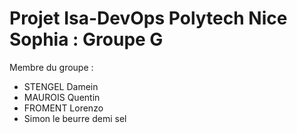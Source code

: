 # Projet Isa-DevOps Polytech Nice Sophia : Groupe G 

Membre du groupe : 
- STENGEL Damein
- MAUROIS Quentin
- FROMENT Lorenzo
-  Simon le beurre demi sel 
